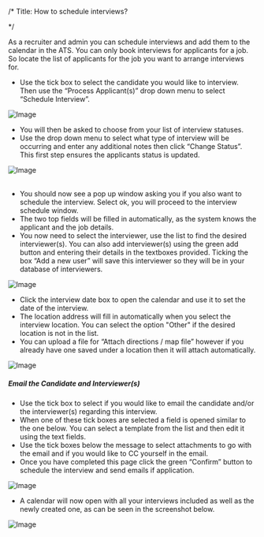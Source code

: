 /*
Title: How to schedule interviews?

*/

  
​As a recruiter and admin you can schedule interviews and add them to the calendar in the ATS. You can only book interviews for applicants for a job. So locate the list of applicants for the job you want to arrange interviews for.  
- Use the tick box to select the candidate you would like to interview. Then use the “Process Applicant(s)” drop down menu to select “Schedule Interview”.

![Image](https://s3.amazonaws.com/tw-desk/i/122167/attachment-inline/98318.20150512113848651.98318.20150512113848651EpCVR)  

- You will then be asked to choose from your list of interview statuses.
- Use the drop down menu to select what type of interview will be occurring and enter any additional notes then click “Change Status”. This first step ensures the applicants status is updated.

![Image](https://s3.amazonaws.com/tw-desk/i/122167/attachment-inline/98318.20150512114122282.98318.201505121141222825Gjal)  
<br>
- You should now see a pop up window asking you if you also want to schedule the interview. Select ok, you will proceed to the interview schedule window.
- The two top fields will be filled in automatically, as the system knows the applicant and the job details.
- You now need to select the interviewer, use the list to find the desired interviewer(s). You can also add interviewer(s) using the green add button and entering their details in the textboxes provided. Ticking the box “Add a new user” will save this interviewer so they will be in your database of interviewers.

![Image](https://s3.amazonaws.com/tw-desk/i/122167/attachment-inline/98318.20150512134357427.98318.201505121343574279jQ7R)  
- Click the interview date box to open the calendar and use it to set the date of the interview.
- The location address will fill in automatically when you select the interview location. You can select the option "Other" if the desired location is not in the list.
- You can upload a file for “Attach directions / map file” however if you already have one saved under a location then it will attach automatically.

![Image](https://s3.amazonaws.com/tw-desk/i/122167/attachment-inline/98318.20150512140349803.98318.20150512140349803aPBzV)

##### Email the Candidate and Interviewer(s)
  
- Use the tick box to select if you would like to email the candidate and/or the interviewer(s) regarding this interview.
- When one of these tick boxes are selected a field is opened similar to the one below. You can select a template from the list and then edit it using the text fields.
- Use the tick boxes below the message to select attachments to go with the email and if you would like to CC yourself in the email.
- Once you have completed this page click the green “Confirm” button to schedule the interview and send emails if application.

![Image](https://s3.amazonaws.com/tw-desk/i/122167/attachment-inline/98318.20150618094550481.98318.20150618094550481Dnu5W)  

- A calendar will now open with all your interviews included as well as the newly created one, as can be seen in the screenshot below.

![Image](https://s3.amazonaws.com/tw-desk/i/122167/attachment-inline/98318.20150618094617297.98318.20150618094617297lQn1b)